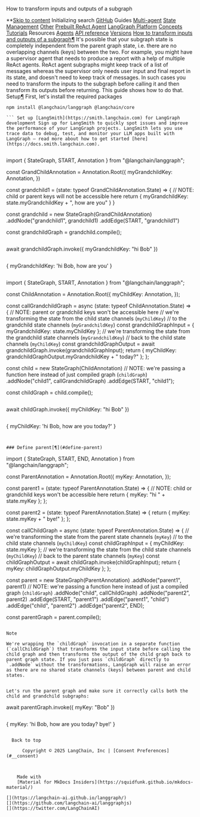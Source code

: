 How to transform inputs and outputs of a subgraph

**[Skip to content](#how-to-transform-inputs-and-outputs-of-a-subgraph) Initializing search [GitHub](https://github.com/langchain-ai/langgraphjs) Guides [Multi-agent](../multi-agent-network/) [State Management](../../how-tos#state-management) [Other](../../how-tos#other) [Prebuilt ReAct Agent](../../how-tos#prebuilt-react-agent) [LangGraph Platform](../../how-tos#langgraph-platform) [Concepts](../../concepts/) [Tutorials](../../tutorials/) Resources [Agents](../../agents/overview/) [API reference](../../reference/) [Versions](../../versions/) [How to transform inputs and outputs of a subgraph¶](#how-to-transform-inputs-and-outputs-of-a-subgraph) It's possible that your subgraph state is completely independent from the parent graph state, i.e. there are no overlapping channels (keys) between the two. For example, you might have a supervisor agent that needs to produce a report with a help of multiple ReAct agents. ReAct agent subgraphs might keep track of a list of messages whereas the supervisor only needs user input and final report in its state, and doesn't need to keep track of messages. In such cases you need to transform the inputs to the subgraph before calling it and then transform its outputs before returning. This guide shows how to do that. Setup[¶](#setup) First, let's install the required packages

```
npm install @langchain/langgraph @langchain/core

``` Set up [LangSmith](https://smith.langchain.com) for LangGraph development Sign up for LangSmith to quickly spot issues and improve the performance of your LangGraph projects. LangSmith lets you use trace data to debug, test, and monitor your LLM apps built with LangGraph — read more about how to get started [here](https://docs.smith.langchain.com).

```

``` Define graph and subgraphs[¶](#define-graph-and-subgraphs) Let's define 3 graphs: - a parent graph - a child subgraph that will be called by the parent graph - a grandchild subgraph that will be called by the child graph Define grandchild[¶](#define-grandchild)

```
import { StateGraph, START, Annotation } from "@langchain/langgraph";

const GrandChildAnnotation = Annotation.Root({
    myGrandchildKey: Annotation<string>,
})

const grandchild1 = (state: typeof GrandChildAnnotation.State) => {
    // NOTE: child or parent keys will not be accessible here
    return {
        myGrandchildKey: state.myGrandchildKey + ", how are you"
    }
}

const grandchild = new StateGraph(GrandChildAnnotation)
    .addNode("grandchild1", grandchild1)
    .addEdge(START, "grandchild1")

const grandchildGraph = grandchild.compile();

```

```
await grandchildGraph.invoke({ myGrandchildKey: "hi Bob" })

```

```
{ myGrandchildKey: 'hi Bob, how are you' }

``` Define child[¶](#define-child)

```
import { StateGraph, START, Annotation } from "@langchain/langgraph";

const ChildAnnotation = Annotation.Root({
    myChildKey: Annotation<string>,
});

const callGrandchildGraph = async (state: typeof ChildAnnotation.State) => {
    // NOTE: parent or grandchild keys won't be accessible here
    // we're transforming the state from the child state channels (`myChildKey`)
    // to the grandchild state channels (`myGrandchildKey`)
    const grandchildGraphInput = { myGrandchildKey: state.myChildKey };
    // we're transforming the state from the grandchild state channels (`myGrandchildKey`)
    // back to the child state channels (`myChildKey`)
    const grandchildGraphOutput = await grandchildGraph.invoke(grandchildGraphInput);
    return {
        myChildKey: grandchildGraphOutput.myGrandchildKey + " today?"
    };
};

const child = new StateGraph(ChildAnnotation)
    // NOTE: we're passing a function here instead of just compiled graph (`childGraph`)
    .addNode("child1", callGrandchildGraph)
    .addEdge(START, "child1");

const childGraph = child.compile();

```

```
await childGraph.invoke({ myChildKey: "hi Bob" })

```

```
{ myChildKey: 'hi Bob, how are you today?' }

``` Note We're wrapping the grandchildGraph invocation in a separate function (callGrandchildGraph) that transforms the input state before calling the grandchild graph and then transforms the output of grandchild graph back to child graph state. If you just pass grandchildGraph directly to .addNode without the transformations, LangGraph will raise an error as there are no shared state channels (keys) between child and grandchild states.

```

``` Note that child and grandchild subgraphs have their own, independent** state that is not shared with the parent graph.

### Define parent[¶](#define-parent)

```
import { StateGraph, START, END, Annotation } from "@langchain/langgraph";

const ParentAnnotation = Annotation.Root({
    myKey: Annotation<string>,
});

const parent1 = (state: typeof ParentAnnotation.State) => {
    // NOTE: child or grandchild keys won't be accessible here
    return { myKey: "hi " + state.myKey };
};

const parent2 = (state: typeof ParentAnnotation.State) => {
    return { myKey: state.myKey + " bye!" };
};

const callChildGraph = async (state: typeof ParentAnnotation.State) => {
    // we're transforming the state from the parent state channels (`myKey`)
    // to the child state channels (`myChildKey`)
    const childGraphInput = { myChildKey: state.myKey };
    // we're transforming the state from the child state channels (`myChildKey`)
    // back to the parent state channels (`myKey`)
    const childGraphOutput = await childGraph.invoke(childGraphInput);
    return { myKey: childGraphOutput.myChildKey };
};

const parent = new StateGraph(ParentAnnotation)
    .addNode("parent1", parent1)
    // NOTE: we're passing a function here instead of just a compiled graph (`childGraph`)
    .addNode("child", callChildGraph)
    .addNode("parent2", parent2)
    .addEdge(START, "parent1")
    .addEdge("parent1", "child")
    .addEdge("child", "parent2")
    .addEdge("parent2", END);

const parentGraph = parent.compile();

```

Note

We're wrapping the `childGraph` invocation in a separate function (`callChildGraph`) that transforms the input state before calling the child graph and then transforms the output of the child graph back to parent graph state. If you just pass `childGraph` directly to `.addNode` without the transformations, LangGraph will raise an error as there are no shared state channels (keys) between parent and child states.

```

```

Let's run the parent graph and make sure it correctly calls both the child and grandchild subgraphs:

```
await parentGraph.invoke({ myKey: "Bob" })

```

```
{ myKey: 'hi Bob, how are you today? bye!' }

``` Perfect! The parent graph correctly calls both the child and grandchild subgraphs (which we know since the ", how are you" and "today?" are added to our original "myKey" state value).

  Back to top

      Copyright © 2025 LangChain, Inc | [Consent Preferences](#__consent)



    Made with
    [Material for MkDocs Insiders](https://squidfunk.github.io/mkdocs-material/)

[](https://langchain-ai.github.io/langgraph/)
[](https://github.com/langchain-ai/langgraphjs)
[](https://twitter.com/LangChainAI)